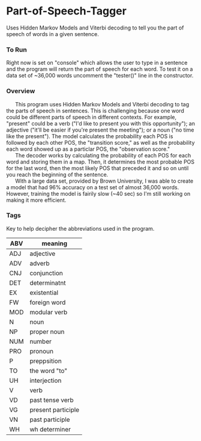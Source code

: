 # Part-of-Speech-Tagger
Uses Hidden Markov Models and Viterbi decoding to tell you the part of speech of words in a given sentence. 

### To Run
Right now is set on "console" which allows the user to type in a sentence and the program will return the part of speech for each word. To test it on a data set of ~36,000 words uncomment the "tester()" line in the constructor.


### Overview
      This program uses Hidden Markov Models and Viterbi decoding to tag the parts of speech in sentences. This is challenging because one word could be  different parts of speech in different contexts. For example, "present" could be a verb ("I'd like to present you with this opportunity"); an adjective ("it'll be easier if you're present the meeting"); or a noun ("no time like the present"). The model calculates the probability each POS is followed by each other POS, the "transition score," as well as the probability each word showed up as a particlar POS, the "observation score."   
      The decoder works by calculating the probability of each POS for each word and storing them in a map. Then, it determines the most probable POS for the last word, then the most likely POS that preceded it and so on until you reach the beginning of the sentence.  
      With a large data set, provided by Brown University, I was able to create a model that had 96% accuracy on a test set of almost 36,000 words. However, training the model is fairily slow (~40 sec) so I'm still working on making it more efficient.   


### Tags
Key to help decipher the abbreviations used in the program. 

| ABV | meaning |
|-------|---------|
| ADJ | adjective |
| ADV | adverb |
| CNJ | conjunction |
| DET | determinatnt |
| EX | existential |
| FW | foreign word |
| MOD | modular verb |
| N | noun |
| NP | proper noun |
| NUM | number |
| PRO | pronoun |
| P | preppsition |
| TO | the word "to" |
| UH | interjection |
| V | verb |
| VD | past tense verb |
| VG | present participle |
| VN | past participle |
| WH | wh determiner | 
